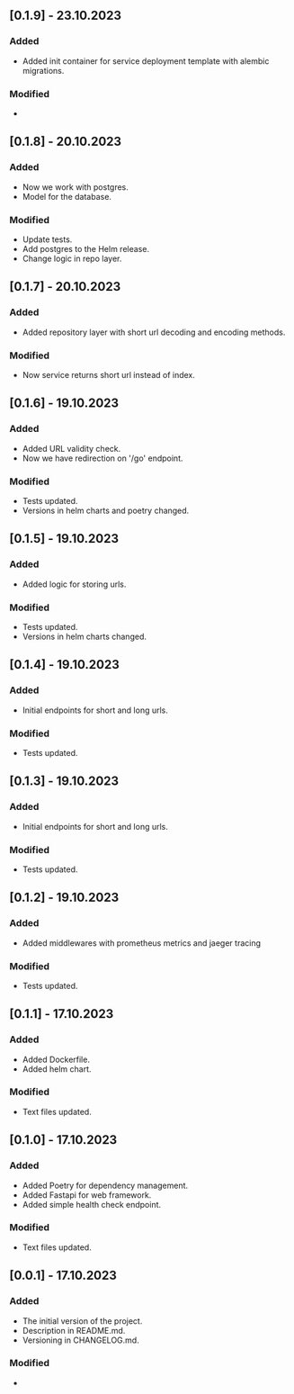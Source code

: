 ## [0.1.9] - 23.10.2023
### Added
- Added init container for service deployment template with alembic migrations.
### Modified
-

## [0.1.8] - 20.10.2023
### Added
- Now we work with postgres.
- Model for the database.
### Modified
- Update tests.
- Add postgres to the Helm release.
- Change logic in repo layer.

## [0.1.7] - 20.10.2023
### Added
- Added repository layer with short url decoding and encoding methods.
### Modified
- Now service returns short url instead of index.

## [0.1.6] - 19.10.2023
### Added
- Added URL validity check.
- Now we have redirection on '/go' endpoint.
### Modified
- Tests updated.
- Versions in helm charts and poetry changed.

## [0.1.5] - 19.10.2023
### Added
- Added logic for storing urls.
### Modified
- Tests updated.
- Versions in helm charts changed.

## [0.1.4] - 19.10.2023
### Added
- Initial endpoints for short and long urls.
### Modified
- Tests updated.

## [0.1.3] - 19.10.2023
### Added
- Initial endpoints for short and long urls.
### Modified
- Tests updated.

## [0.1.2] - 19.10.2023
### Added
- Added middlewares with prometheus metrics and jaeger tracing
### Modified
- Tests updated.

## [0.1.1] - 17.10.2023
### Added
- Added Dockerfile.
- Added helm chart.
### Modified
- Text files updated.

## [0.1.0] - 17.10.2023
### Added
- Added Poetry for dependency management.
- Added Fastapi for web framework.
- Added simple health check endpoint.
### Modified
- Text files updated.


## [0.0.1] - 17.10.2023
### Added
- The initial version of the project.
- Description in README.md.
- Versioning in CHANGELOG.md.
### Modified
-
